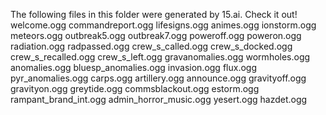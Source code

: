 The following files in this folder were generated by 15.ai. Check it out!
welcome.ogg
commandreport.ogg
lifesigns.ogg
animes.ogg
ionstorm.ogg
meteors.ogg
outbreak5.ogg
outbreak7.ogg
poweroff.ogg
poweron.ogg
radiation.ogg
radpassed.ogg
crew_s_called.ogg
crew_s_docked.ogg
crew_s_recalled.ogg
crew_s_left.ogg
gravanomalies.ogg
wormholes.ogg
anomalies.ogg
bluesp_anomalies.ogg
invasion.ogg
flux.ogg
pyr_anomalies.ogg
carps.ogg
artillery.ogg
announce.ogg
gravityoff.ogg
gravityon.ogg
greytide.ogg
commsblackout.ogg
estorm.ogg
rampant_brand_int.ogg
admin_horror_music.ogg
yesert.ogg
hazdet.ogg
